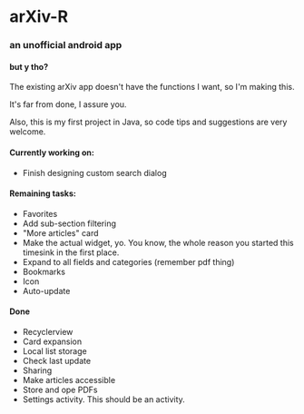 # arXiv-R
### an unofficial android app

#### but y tho?
The existing arXiv app doesn't have the functions I want, so I'm making this.

It's far from done, I assure you.

Also, this is my first project in Java, so code tips and suggestions are very welcome.

#### Currently working on:
- Finish designing custom search dialog

#### Remaining tasks:
- Favorites
- Add sub-section filtering
- "More articles" card
- Make the actual widget, yo. You know, the whole reason you started this timesink in the first place.
- Expand to all fields and categories (remember pdf thing)
- Bookmarks
- Icon
- Auto-update

#### Done
- Recyclerview
- Card expansion
- Local list storage
- Check last update
- Sharing
- Make articles accessible
- Store and ope PDFs
- Settings activity. This should be an activity.
